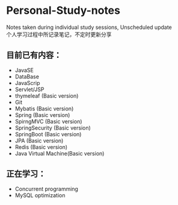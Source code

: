 # Personal-Study-notes
Notes taken during individual study sessions, Unscheduled update<br>
个人学习过程中所记录笔记，不定时更新分享

## 目前已有内容：
- JavaSE 
- DataBase 
- JavaScrip 
- Servlet/JSP
- thymeleaf (Basic version)
- Git
- Mybatis (Basic version)
- Spring (Basic version)
- SpirngMVC (Basic version)
- SpringSecurity (Basic version)
- SpringBoot (Basic version)
- JPA (Basic version)
- Redis (Basic version)
- Java Virtual Machine(Basic version)

## 正在学习：
- Concurrent programming
- MySQL optimization  

